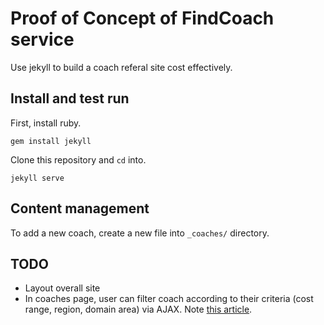 # Proof of Concept of FindCoach service

Use jekyll to build a coach referal site cost effectively.

## Install and test run

First, install ruby.

`gem install jekyll`

Clone this repository and `cd` into.

`jekyll serve`


## Content management

To add a new coach, create a new file into `_coaches/` directory.


## TODO

* Layout overall site
* In coaches page, user can filter coach according to their criteria (cost range, region, domain area) via AJAX. Note [this article](https://alexpearce.me/2012/04/simple-jekyll-searching).

